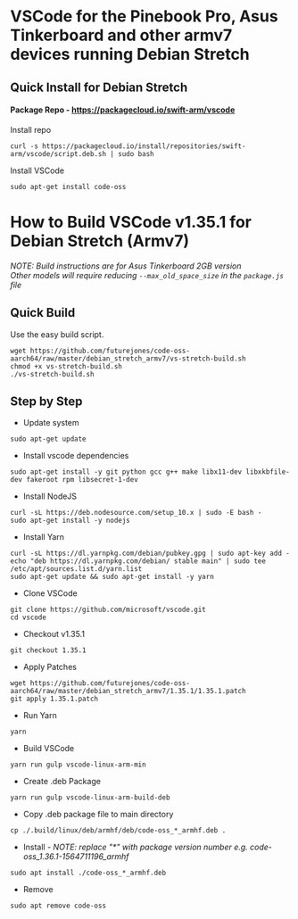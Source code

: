 # VSCode for the Pinebook Pro, Asus Tinkerboard and other armv7 devices running Debian Stretch

## Quick Install for Debian Stretch
#### Package Repo - https://packagecloud.io/swift-arm/vscode  
Install repo  
```
curl -s https://packagecloud.io/install/repositories/swift-arm/vscode/script.deb.sh | sudo bash
```  
Install VSCode  
```
sudo apt-get install code-oss
```

# How to Build VSCode v1.35.1 for Debian Stretch (Armv7)

*NOTE: Build instructions are for Asus Tinkerboard 2GB version*  
*Other models will require reducing `--max_old_space_size` in the `package.js` file* 

## Quick Build
Use the easy build script.  
```
wget https://github.com/futurejones/code-oss-aarch64/raw/master/debian_stretch_armv7/vs-stretch-build.sh
chmod +x vs-stretch-build.sh
./vs-stretch-build.sh
```

## Step by Step
* Update system  
```
sudo apt-get update
```
* Install vscode dependencies  
```
sudo apt-get install -y git python gcc g++ make libx11-dev libxkbfile-dev fakeroot rpm libsecret-1-dev
```
* Install NodeJS  
```
curl -sL https://deb.nodesource.com/setup_10.x | sudo -E bash -
sudo apt-get install -y nodejs
```
* Install Yarn  
```
curl -sL https://dl.yarnpkg.com/debian/pubkey.gpg | sudo apt-key add -
echo "deb https://dl.yarnpkg.com/debian/ stable main" | sudo tee /etc/apt/sources.list.d/yarn.list
sudo apt-get update && sudo apt-get install -y yarn
```
* Clone VSCode  
```
git clone https://github.com/microsoft/vscode.git
cd vscode
```
* Checkout v1.35.1  
```
git checkout 1.35.1
```
* Apply Patches  
```
wget https://github.com/futurejones/code-oss-aarch64/raw/master/debian_stretch_armv7/1.35.1/1.35.1.patch
git apply 1.35.1.patch
```
* Run Yarn  
```
yarn
```
* Build VSCode  
```
yarn run gulp vscode-linux-arm-min
```
* Create .deb Package  
```
yarn run gulp vscode-linux-arm-build-deb
```
* Copy .deb package file to main directory  
```
cp ./.build/linux/deb/armhf/deb/code-oss_*_armhf.deb .
```
* Install  - *NOTE: replace "\*" with package version number e.g. code-oss_1.36.1-1564711196_armhf*
```
sudo apt install ./code-oss_*_armhf.deb
```
* Remove  
```
sudo apt remove code-oss
```
